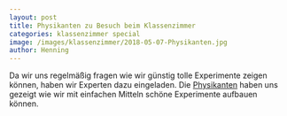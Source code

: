 ```yaml
---
layout: post
title: Physikanten zu Besuch beim Klassenzimmer
categories: klassenzimmer special
image: /images/klassenzimmer/2018-05-07-Physikanten.jpg
author: Henning
---
```


Da wir uns regelmäßig fragen wie wir günstig tolle Experimente zeigen können, haben wir Experten dazu eingeladen. Die [Physikanten](http://www.physikanten.de) haben uns gezeigt wie wir mit einfachen Mitteln schöne Experimente aufbauen können.
